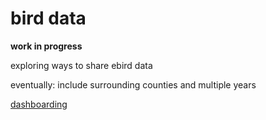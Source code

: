 # bird data

**work in progress** 

exploring ways to share ebird data

eventually: include surrounding counties and multiple years

[dashboarding](https://public.tableau.com/app/profile/misty.garcia2134/viz/bexar_ebird_2023/Dashboard1)